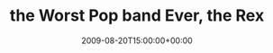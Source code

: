 ---
templateKey: event
guid: 0894b138-6eab-11ea-99c5-002590d1d1b0
date: 2009-08-20T15:00:00+00:00
eventTime: '6:30-8:30pm'
title: the Worst Pop band Ever, the Rex
artist: the Worst Pop band Ever
city: Toronto
venue: the Rex
group: The Worst Pop Band Ever
---